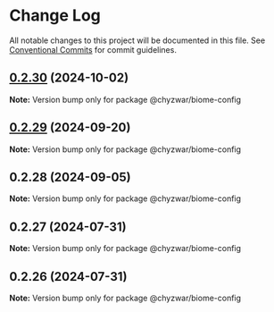 # Change Log

All notable changes to this project will be documented in this file.
See [Conventional Commits](https://conventionalcommits.org) for commit guidelines.

## [0.2.30](https://github.com/chyzwar/common/compare/@chyzwar/biome-config@0.2.29...@chyzwar/biome-config@0.2.30) (2024-10-02)

**Note:** Version bump only for package @chyzwar/biome-config

## [0.2.29](https://github.com/chyzwar/common/compare/@chyzwar/biome-config@0.2.28...@chyzwar/biome-config@0.2.29) (2024-09-20)

**Note:** Version bump only for package @chyzwar/biome-config

## 0.2.28 (2024-09-05)

**Note:** Version bump only for package @chyzwar/biome-config

## 0.2.27 (2024-07-31)

**Note:** Version bump only for package @chyzwar/biome-config

## 0.2.26 (2024-07-31)

**Note:** Version bump only for package @chyzwar/biome-config
